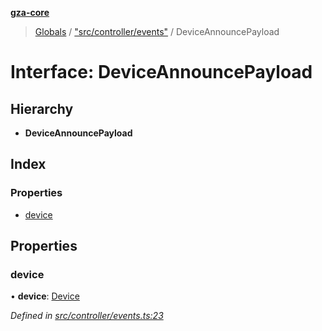 **[gza-core](../README.md)**

> [Globals](../README.md) / ["src/controller/events"](../modules/_src_controller_events_.md) / DeviceAnnouncePayload

# Interface: DeviceAnnouncePayload

## Hierarchy

* **DeviceAnnouncePayload**

## Index

### Properties

* [device](_src_controller_events_.deviceannouncepayload.md#device)

## Properties

### device

•  **device**: [Device](../classes/_src_controller_model_device_.device.md)

*Defined in [src/controller/events.ts:23](https://github.com/GrandeurSmart/gza-core/blob/master/src/src/controller/events.ts#L23)*
